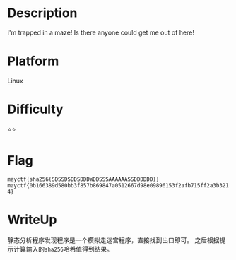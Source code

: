 # Description
I'm trapped in a maze! Is there anyone could get me out of here!

# Platform
Linux

# Difficulty
⭐⭐

# Flag
`mayctf{sha256(SDSSDSDDSDDDWDDSSSAAAAAASSDDDDDD)}`
`mayctf{0b166389d580bb3f857b869847a0512667d98e09896153f2afb715ff2a3b3214}`

# WriteUp
静态分析程序发现程序是一个模拟走迷宫程序，直接找到出口即可。
之后根据提示计算输入的`sha256`哈希值得到结果。
